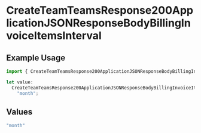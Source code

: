 # CreateTeamTeamsResponse200ApplicationJSONResponseBodyBillingInvoiceItemsInterval

## Example Usage

```typescript
import { CreateTeamTeamsResponse200ApplicationJSONResponseBodyBillingInvoiceItemsInterval } from "@vercel/sdk/models/operations";

let value:
  CreateTeamTeamsResponse200ApplicationJSONResponseBodyBillingInvoiceItemsInterval =
    "month";
```

## Values

```typescript
"month"
```